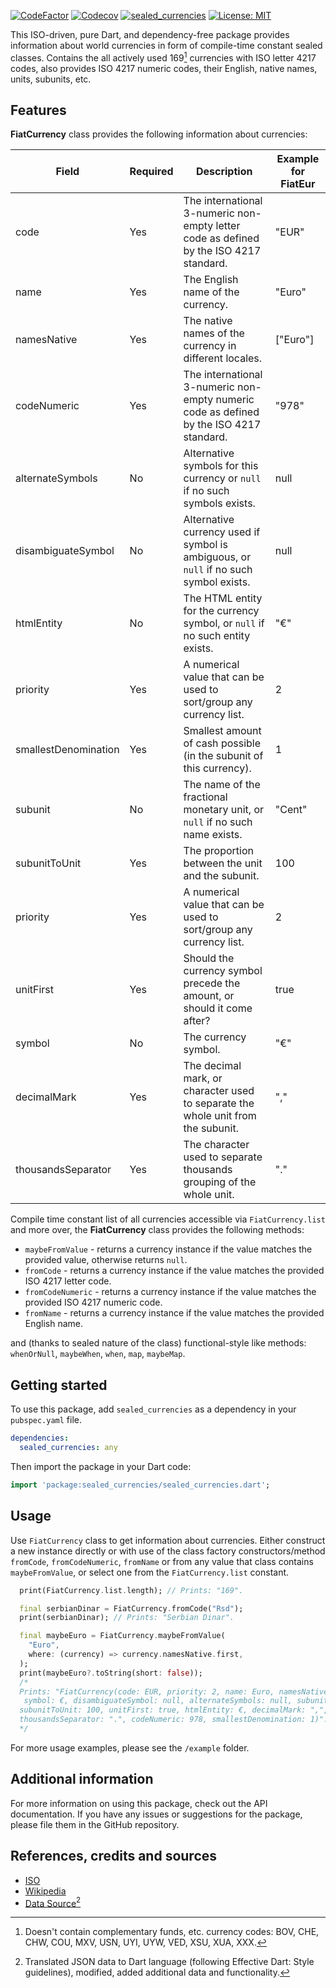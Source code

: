 [![CodeFactor](https://www.codefactor.io/repository/github/tsinis/sealed_world/badge)](https://www.codefactor.io/repository/github/tsinis/sealed_world)
[![Codecov](https://codecov.io/github/tsinis/sealed_world/branch/main/graph/badge.svg?flag=sealed_currencies)](https://app.codecov.io/github/tsinis/sealed_world/tree/main/packages/sealed_currencies)
[![sealed_currencies](https://github.com/tsinis/sealed_world/actions/workflows/sealed_currencies.yaml/badge.svg)](https://github.com/tsinis/sealed_world/actions/workflows/sealed_currencies.yaml)
[![License: MIT](https://img.shields.io/badge/License-MIT-yellow.svg)](https://opensource.org/licenses/MIT)

This ISO-driven, pure Dart, and dependency-free package provides information about world currencies in form of compile-time constant sealed classes. Contains the all actively used 169[^1] currencies with ISO letter 4217 codes, also provides ISO 4217 numeric codes, their English, native names, units, subunits, etc.

## Features

**FiatCurrency** class provides the following information about currencies:

| Field              | Required | Description                                                                                                              | Example for FiatEur |
| ------------------| -------- | ---------------------------------- | --------------------|
| code               | Yes      | The international 3-numeric non-empty letter code as defined by the ISO 4217 standard.                                   | "EUR"                 |
| name               | Yes      | The English name of the currency.                                                                                                | "Euro"                |
| namesNative        | Yes      | The native names of the currency in different locales.                                                                   | ["Euro"]        |
| codeNumeric        | Yes      | The international 3-numeric non-empty numeric code as defined by the ISO 4217 standard.                                 | "978"                 |
| alternateSymbols   | No       | Alternative symbols for this currency or `null` if no such symbols exists.                                               | null                |
| disambiguateSymbol | No       | Alternative currency used if symbol is ambiguous, or `null` if no such symbol exists.                                    | null                |
| htmlEntity         | No       | The HTML entity for the currency symbol, or `null` if no such entity exists.                                             | "€"                   |
| priority           | Yes       | A numerical value that can be used to sort/group any currency list.                                                       | 2                   |
| smallestDenomination | Yes     | Smallest amount of cash possible (in the subunit of this currency).                                                       | 1                   |
| subunit            | No      | The name of the fractional monetary unit, or `null` if no such name exists.                                              | "Cent"                |
| subunitToUnit      | Yes       | The proportion between the unit and the subunit.                                                                         | 100
| priority      | Yes       | A numerical value that can be used to sort/group any currency list.                                                                         | 2
| unitFirst      | Yes       | Should the currency symbol precede the amount, or should it come after?                                                                         | true
| symbol | No | The currency symbol. | "€"
| decimalMark | Yes | The decimal mark, or character used to separate the whole unit from the subunit. | ","
| thousandsSeparator | Yes | The character used to separate thousands grouping of the whole unit. | "."

Compile time constant list of all currencies accessible via `FiatCurrency.list` and more over, the **FiatCurrency** class provides the following methods:

- `maybeFromValue` - returns a currency instance if the value matches the provided value, otherwise returns `null`.
- `fromCode` - returns a currency instance if the value matches the provided ISO 4217 letter code.
- `fromCodeNumeric` - returns a currency instance if the value matches the provided ISO 4217 numeric code.
- `fromName` - returns a currency instance if the value matches the provided English name.

and (thanks to sealed nature of the class) functional-style like methods: `whenOrNull`, `maybeWhen`, `when`, `map`, `maybeMap`.

## Getting started

To use this package, add `sealed_currencies` as a dependency in your `pubspec.yaml` file.

```yaml
dependencies:
  sealed_currencies: any
```

Then import the package in your Dart code:

```dart
import 'package:sealed_currencies/sealed_currencies.dart';
```

## Usage

Use `FiatCurrency` class to get information about currencies. Either construct a new instance directly or with use of the class factory constructors/method `fromCode`, `fromCodeNumeric`, `fromName` or from any value that class contains `maybeFromValue`, or select one from the `FiatCurrency.list` constant.

```dart
  print(FiatCurrency.list.length); // Prints: "169".

  final serbianDinar = FiatCurrency.fromCode("Rsd");
  print(serbianDinar); // Prints: "Serbian Dinar".

  final maybeEuro = FiatCurrency.maybeFromValue(
    "Euro",
    where: (currency) => currency.namesNative.first,
  );
  print(maybeEuro?.toString(short: false));
  /*
  Prints: "FiatCurrency(code: EUR, priority: 2, name: Euro, namesNative: [Euro],
   symbol: €, disambiguateSymbol: null, alternateSymbols: null, subunit: Cent,
  subunitToUnit: 100, unitFirst: true, htmlEntity: €, decimalMark: ",",
  thousandsSeparator: ".", codeNumeric: 978, smallestDenomination: 1)".
  */
```

For more usage examples, please see the `/example` folder.

## Additional information

For more information on using this package, check out the API documentation.
If you have any issues or suggestions for the package, please file them in the GitHub repository.

## References, credits and sources

- [ISO](https://www.iso.org/iso-4217-currency-codes.html)
- [Wikipedia](https://wikipedia.org/wiki/ISO_4217)
- [Data Source](https://github.com/RubyMoney/money)[^2]

[^1]: Doesn't contain complementary funds, etc. currency codes: BOV, CHE, CHW, COU, MXV, USN, UYI, UYW, VED, XSU, XUA, XXX.
[^2]: Translated JSON data to Dart language (following Effective Dart: Style guidelines), modified, added additional data and functionality.
